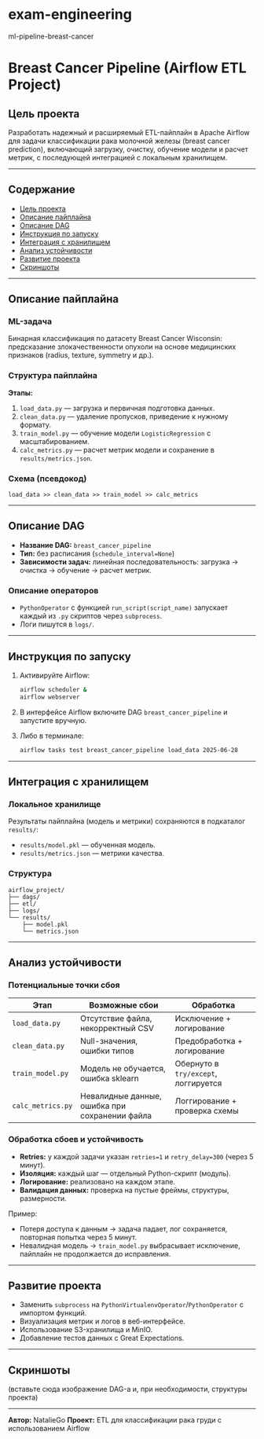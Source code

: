 # exam-engineering
ml-pipeline-breast-cancer

# Breast Cancer Pipeline (Airflow ETL Project)

## Цель проекта

Разработать надежный и расширяемый ETL-пайплайн в Apache Airflow для задачи классификации рака молочной железы (breast cancer prediction), включающий загрузку, очистку, обучение модели и расчет метрик, с последующей интеграцией с локальным хранилищем.

---

## Содержание

* [Цель проекта](#цель-проекта)
* [Описание пайплайна](#описание-пайплайна)
* [Описание DAG](#описание-dag)
* [Инструкция по запуску](#инструкция-по-запуску)
* [Интеграция с хранилищем](#интеграция-с-хранилищем)
* [Анализ устойчивости](#анализ-устойчивости)
* [Развитие проекта](#развитие-проекта)
* [Скриншоты](#скриншоты)

---

## Описание пайплайна

### ML-задача

Бинарная классификация по датасету Breast Cancer Wisconsin: предсказание злокачественности опухоли на основе медицинских признаков (radius, texture, symmetry и др.).

### Структура пайплайна

**Этапы:**

1. `load_data.py` — загрузка и первичная подготовка данных.
2. `clean_data.py` — удаление пропусков, приведение к нужному формату.
3. `train_model.py` — обучение модели `LogisticRegression` с масштабированием.
4. `calc_metrics.py` — расчет метрик модели и сохранение в `results/metrics.json`.

### Схема (псевдокод)

```
load_data >> clean_data >> train_model >> calc_metrics
```

---

## Описание DAG

* **Название DAG:** `breast_cancer_pipeline`
* **Тип:** без расписания (`schedule_interval=None`)
* **Зависимости задач:** линейная последовательность: загрузка → очистка → обучение → расчет метрик.

### Описание операторов

* `PythonOperator` с функцией `run_script(script_name)` запускает каждый из `.py` скриптов через `subprocess`.
* Логи пишутся в `logs/`.

---

## Инструкция по запуску

1. Активируйте Airflow:

   ```bash
   airflow scheduler &
   airflow webserver
   ```
2. В интерфейсе Airflow включите DAG `breast_cancer_pipeline` и запустите вручную.
3. Либо в терминале:

   ```bash
   airflow tasks test breast_cancer_pipeline load_data 2025-06-28
   ```

---

## Интеграция с хранилищем

### Локальное хранилище

Результаты пайплайна (модель и метрики) сохраняются в подкаталог `results/`:

* `results/model.pkl` — обученная модель.
* `results/metrics.json` — метрики качества.

### Структура

```
airflow_project/
├── dags/
├── etl/
├── logs/
└── results/
    ├── model.pkl
    └── metrics.json
```

---

## Анализ устойчивости

### Потенциальные точки сбоя

| Этап              | Возможные сбои                                 | Обработка                            |
| ----------------- | ---------------------------------------------- | ------------------------------------ |
| `load_data.py`    | Отсутствие файла, некорректный CSV             | Исключение + логирование             |
| `clean_data.py`   | Null-значения, ошибки типов                    | Предобработка + логирование          |
| `train_model.py`  | Модель не обучается, ошибка sklearn            | Обернуто в `try/except`, логгируется |
| `calc_metrics.py` | Невалидные данные, ошибка при сохранении файла | Логгирование + проверка схемы        |

### Обработка сбоев и устойчивость

* **Retries:** у каждой задачи указан `retries=1` и `retry_delay=300` (через 5 минут).
* **Изоляция:** каждый шаг — отдельный Python-скрипт (модуль).
* **Логирование:** реализовано на каждом этапе.
* **Валидация данных:** проверка на пустые фреймы, структуры, размерности.

Пример:

* Потеря доступа к данным → задача падает, лог сохраняется, повторная попытка через 5 минут.
* Невалидная модель → `train_model.py` выбрасывает исключение, пайплайн не продолжается до исправления.

---

## Развитие проекта

* Заменить `subprocess` на `PythonVirtualenvOperator`/`PythonOperator` с импортом функций.
* Визуализация метрик и логов в веб-интерфейсе.
* Использование S3-хранилища и MinIO.
* Добавление тестов данных с Great Expectations.

---

## Скриншоты

(вставьте сюда изображение DAG-а и, при необходимости, структуры проекта)

---

**Автор:** NatalieGo
**Проект:** ETL для классификации рака груди с использованием Airflow

